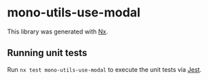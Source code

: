 # mono-utils-use-modal

This library was generated with [Nx](https://nx.dev).

## Running unit tests

Run `nx test mono-utils-use-modal` to execute the unit tests via [Jest](https://jestjs.io).
